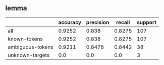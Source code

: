 
## lemma

|                  | accuracy | precision | recall | support |
|------------------|----------|-----------|--------|---------|
| all              | 0.9252   | 0.838     | 0.8275 | 107     |
| known-tokens     | 0.9252   | 0.838     | 0.8275 | 107     |
| ambiguous-tokens | 0.9211   | 0.8478    | 0.8442 | 38      |
| unknown-targets  | 0.0      | 0.0       | 0.0    | 3       |


